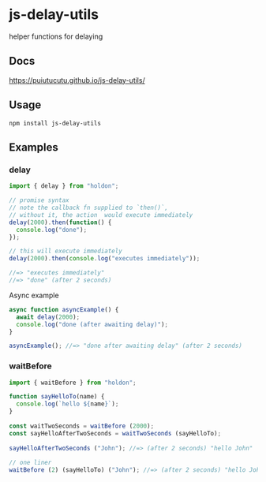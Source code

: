 # js-delay-utils

helper functions for delaying

## Docs

https://puiutucutu.github.io/js-delay-utils/

## Usage

```
npm install js-delay-utils
```

## Examples

### delay

```js
import { delay } from "holdon";

// promise syntax
// note the callback fn supplied to `then()`,
// without it, the action  would execute immediately
delay(2000).then(function() {
  console.log("done");
});

// this will execute immediately
delay(2000).then(console.log("executes immediately"));

//=> "executes immediately"
//=> "done" (after 2 seconds)
```

Async example

```js
async function asyncExample() {
  await delay(2000);
  console.log("done (after awaiting delay)");
}

asyncExample(); //=> "done after awaiting delay" (after 2 seconds)
```

### waitBefore

```js
import { waitBefore } from "holdon";

function sayHelloTo(name) {
  console.log(`hello ${name}`);
}
 
const waitTwoSeconds = waitBefore (2000);
const sayHelloAfterTwoSeconds = waitTwoSeconds (sayHelloTo);
 
sayHelloAfterTwoSeconds ("John"); //=> (after 2 seconds) "hello John"
 
// one liner
waitBefore (2) (sayHelloTo) ("John"); //=> (after 2 seconds) "hello John"
```